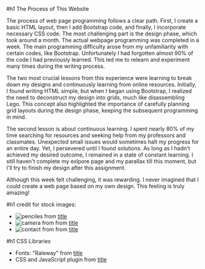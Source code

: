 #h1 The Process of This Website

The process of web page programming follows a clear path. First, I create a basic HTML layout, then I add Bootstrap code, and finally, I incorporate necessary CSS code. The most challenging part is the design phase, which took around a month. The actual webpage programming was completed in a week. The main programming difficulty arose from my unfamiliarity with certain codes, like Bootstrap. Unfortunately I had forgotten almost 90% of the code I had previously learned. This led me to relearn and experiment many times during the writing process. 

The two most crucial lessons from this experience were learning to break down my designs and continuously learning from online resources. Initially, I found writing HTML simple, but when I began using Bootstrap, I realized the need to deconstruct my design into grids, much like disassembling Lego. This concept also highlighted the importance of carefully planning grid layouts during the design phase, keeping the subsequent programming in mind.

The second lesson is about continuous learning. I spent nearly 80% of my time searching for resources and seeking help from my professors and classmates. Unexpected small issues would sometimes halt my progress for an entire day. Yet, I persevered until I found solutions. As long as I hadn't achieved my desired outcome, I remained in a state of constant learning. I still haven't complete my exlpore page and my parallax till this moment, but I'll try to finish my design after this assignment.

Although this week felt challenging, it was rewarding. I never imagined that I could create a web page based on my own design. This feeling is truly amazing!


#h1 credit for stock images:
- ![penciles](image.jpg) from [title](https://unsplash.com/photos/viE17T0wtac)
- ![camera](image.jpg) from from [title](https://unsplash.com/photos/_T4w3JDm6ug) 
- ![contact](image.jpg) from from [title](https://unsplash.com/photos/N_G2Sqdy9QY) 

#h1 CSS Libraries
- Fonts: "Raleway" from [title](https://www.googlefonts.com)
- CSS and JavaScript plugin from [title](https://getbootstrap.com/)